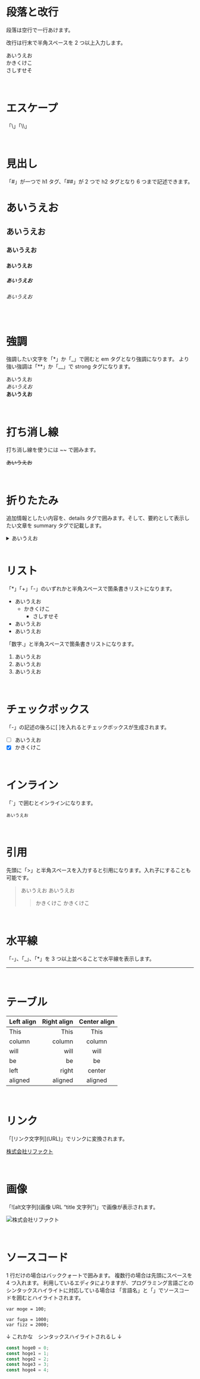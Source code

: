 # 段落と改行

段落は空行で一行あけます。

改行は行末で半角スペースを 2 つ以上入力します。

あいうえお  
かきくけこ  
さしすせそ

<br />

# エスケープ

「\」「\\\」

<br />

# 見出し

「#」が一つで h1 タグ、「##」が 2 つで h2 タグとなり 6 つまで記述できます。

# あいうえお

## あいうえお

### あいうえお

#### あいうえお

##### あいうえお

###### あいうえお

<br />

# 強調

強調したい文字を「\*」か「\_」で囲むと em タグとなり強調になります。
より強い強調は「\*\*」か「\_\_」で strong タグになります。

あいうえお  
_あいうえお_  
**あいうえお**

<br />

# 打ち消し線

打ち消し線を使うには ~~ で囲みます。

~~あいうえお~~

<br />

# 折りたたみ

追加情報としたい内容を、details タグで囲みます。そして、要約として表示したい文章を summary タグで記載します。

<details><summary>あいうえお</summary>かきくけこ</details>

<br />

# リスト

「\*」「+」「-」のいずれかと半角スペースで箇条書きリストになります。

- あいうえお
  - かきくけこ
    - さしすせそ
- あいうえお
- あいうえお

「数字.」と半角スペースで箇条書きリストになります。

1. あいうえお
2. あいうえお
3. あいうえお

<br />

# チェックボックス

「-」の記述の後ろに[ ]を入れるとチェックボックスが生成されます。

- [ ] あいうえお
- [x] かきくけこ

<br />

# インライン

「`」で囲むとインラインになります。

`あいうえお`

<br />

# 引用

先頭に「>」と半角スペースを入力すると引用になります。入れ子にすることも可能です。

> あいうえお
> あいうえお
>
> > かきくけこ
> > かきくけこ

<br />

# 水平線

「-」、「\_」、「\*」を 3 つ以上並べることで水平線を表示します。

---

<br />

# テーブル

| Left align | Right align | Center align |
| :--------- | ----------: | :----------: |
| This       |        This |     This     |
| column     |      column |    column    |
| will       |        will |     will     |
| be         |          be |      be      |
| left       |       right |    center    |
| aligned    |     aligned |   aligned    |

<br />

# リンク

「[リンク文字列]\(URL\)」でリンクに変換されます。

[株式会社リファクト](https://www.refact.co.jp/)

<br />

# 画像

「![alt文字列]\(画像 URL “title 文字列”\)」で画像が表示されます。

![株式会社リファクト](https://www.refact.co.jp/wp/wp-content/themes/refact_official/images/common/logo.png 'リファクト')

<br />

# ソースコード

1 行だけの場合はバッククォートで囲みます。
複数行の場合は先頭にスペースを 4 つ入れます。
利用しているエディタによりますが、プログラミング言語ごとのシンタックスハイライトに対応している場合は
「言語名」と「」でソースコードを囲むとハイライトされます。

`var moge = 100;`

    var fuga = 1000;
    var fizz = 2000;

↓ これかな　シンタックスハイライトされるし ↓

```javascript
const hoge0 = 0;
const hoge1 = 1;
const hoge2 = 2;
const hoge3 = 3;
const hoge4 = 4;
```
